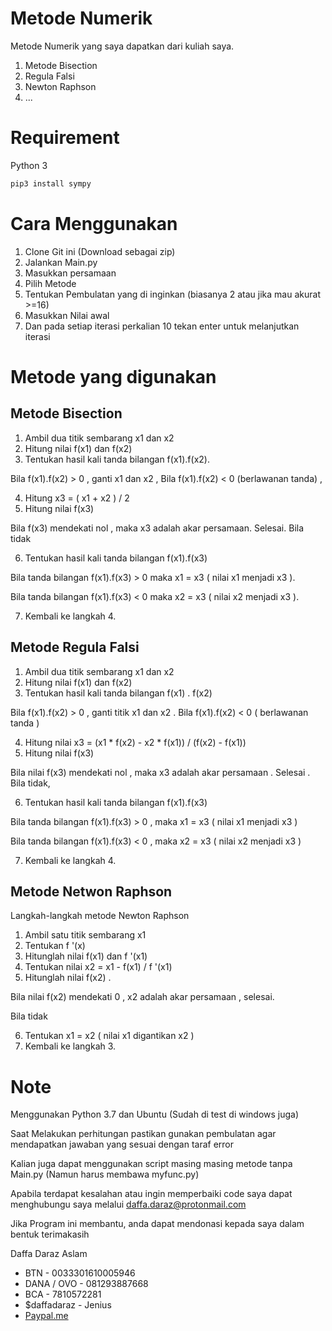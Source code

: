 # Metode Numerik
Metode Numerik yang saya dapatkan dari kuliah saya.

1. Metode Bisection
2. Regula Falsi
3. Newton Raphson
4. ...

# Requirement
Python 3
```bash
pip3 install sympy
```

# Cara Menggunakan

1. Clone Git ini (Download sebagai zip)
2. Jalankan Main.py
3. Masukkan persamaan
4. Pilih Metode
5. Tentukan Pembulatan yang di inginkan (biasanya 2 atau jika mau akurat >=16)
6. Masukkan Nilai awal
7. Dan pada setiap iterasi perkalian 10 tekan enter untuk melanjutkan iterasi

# Metode yang digunakan
## Metode Bisection
1. Ambil dua titik sembarang x1  dan  x2
2. Hitung nilai  f(x1)  dan  f(x2)
2. Tentukan hasil kali tanda bilangan f(x1).f(x2).

Bila f(x1).f(x2)  > 0 , ganti x1 dan x2   ,    Bila   f(x1).f(x2) < 0  (berlawanan tanda) ,

4. Hitung    x3   =  ( x1 + x2 ) / 2
5. Hitung nilai  f(x3)

Bila f(x3)  mendekati nol  , maka  x3 adalah akar persamaan. Selesai.  Bila tidak

6. Tentukan hasil kali tanda bilangan  f(x1).f(x3)

Bila tanda bilangan   f(x1).f(x3)  >  0  maka  x1 =  x3  ( nilai x1 menjadi  x3 ).

Bila tanda bilangan   f(x1).f(x3)  <  0  maka  x2 =  x3  ( nilai x2 menjadi  x3 ).

7. Kembali ke langkah 4.

## Metode Regula Falsi
1. Ambil dua titik sembarang x1 dan x2
2. Hitung nilai f(x1)  dan  f(x2)
3. Tentukan hasil kali tanda bilangan  f(x1) . f(x2)

Bila  f(x1).f(x2)  > 0 , ganti titik x1 dan x2 . Bila  f(x1).f(x2)  < 0  ( berlawanan tanda )

4. Hitung nilai  x3 = (x1 * f(x2) - x2 * f(x1)) / (f(x2) - f(x1))
5. Hitung nilai  f(x3)

Bila nilai f(x3) mendekati nol , maka x3 adalah akar persamaan . Selesai . Bila tidak,

6. Tentukan hasil kali tanda bilangan  f(x1).f(x3)

Bila tanda bilangan f(x1).f(x3)  >  0 , maka  x1  =  x3  ( nilai x1 menjadi  x3 )

Bila tanda bilangan  f(x1).f(x3)  <  0 , maka  x2  =  x3 ( nilai x2 menjadi  x3 )

7. Kembali ke langkah 4.


## Metode Netwon Raphson
Langkah-langkah metode Newton Raphson

1. Ambil satu titik sembarang   x1
2. Tentukan f '(x)
3. Hitunglah nilai  f(x1)  dan  f '(x1)
4. Tentukan nilai   x2   =   x1  -   f(x1) / f '(x1)
5. Hitunglah nilai  f(x2) .

Bila nilai f(x2) mendekati 0 , x2 adalah akar persamaan , selesai.

Bila tidak

6. Tentukan   x1  =  x2   ( nilai  x1 digantikan  x2 )
7. Kembali ke langkah 3.

# Note
Menggunakan Python 3.7 dan Ubuntu (Sudah di test di windows juga)

Saat Melakukan perhitungan pastikan gunakan pembulatan agar mendapatkan jawaban yang sesuai dengan taraf error

Kalian juga dapat menggunakan script masing masing metode tanpa Main.py (Namun harus membawa myfunc.py)

Apabila terdapat kesalahan atau ingin memperbaiki code saya dapat menghubungu saya melalui daffa.daraz@protonmail.com

Jika Program ini membantu, anda dapat mendonasi kepada saya dalam bentuk terimakasih
 
 Daffa Daraz Aslam
 - BTN - 0033301610005946
 - DANA / OVO - 081293887668
 - BCA - 7810572281
 - $daffadaraz - Jenius
 - [Paypal.me](https://paypal.me/daffadaraz?)
